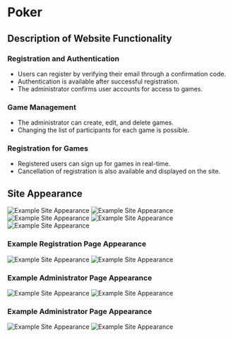 # Poker

## Description of Website Functionality

### Registration and Authentication
- Users can register by verifying their email through a confirmation code.
- Authentication is available after successful registration.
- The administrator confirms user accounts for access to games.

### Game Management
- The administrator can create, edit, and delete games.
- Changing the list of participants for each game is possible.

### Registration for Games
- Registered users can sign up for games in real-time.
- Cancellation of registration is also available and displayed on the site.

## Site Appearance

![Example Site Appearance](assets/mainpage1.png)
![Example Site Appearance](assets/mainpage2.png)
![Example Site Appearance](assets/mainpage3.png)
![Example Site Appearance](assets/mainpage_admin.png)
![Example Site Appearance](assets/change_game_admin.png)
### Example Registration Page Appearance

![Example Site Appearance](assets/members.png)
![Example Site Appearance](assets/members_admin.png)
### Example Administrator Page Appearance

![Example Site Appearance](assets/participants.png)
![Example Site Appearance](assets/participants_admin.png)

### Example Administrator Page Appearance

![Example Site Appearance](assets/reg.png)
![Example Site Appearance](assets/accountpage.png)
